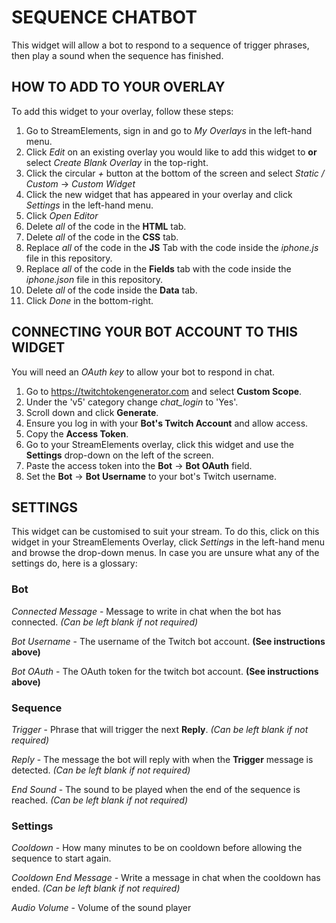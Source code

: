 # SEQUENCE CHATBOT
This widget will allow a bot to respond to a sequence of trigger phrases, then play a sound when the sequence has finished.

## HOW TO ADD TO YOUR OVERLAY
To add this widget to your overlay, follow these steps:

1. Go to StreamElements, sign in and go to *My Overlays* in the left-hand menu.
2. Click *Edit* on an existing overlay you would like to add this widget to **or** select *Create Blank Overlay* in the top-right.
3. Click the circular *+* button at the bottom of the screen and select *Static / Custom* -> *Custom Widget*
4. Click the new widget that has appeared in your overlay and click *Settings* in the left-hand menu.
5. Click *Open Editor*
6. Delete *all* of the code in the **HTML** tab.
7. Delete *all* of the code in the **CSS** tab.
8. Replace *all* of the code in the **JS** Tab with the code inside the *iphone.js* file in this repository.
9. Replace *all* of the code in the **Fields** tab with the code inside the *iphone.json* file in this repository.
10. Delete *all* of the code inside the **Data** tab.
11. Click *Done* in the bottom-right.

## CONNECTING YOUR BOT ACCOUNT TO THIS WIDGET
You will need an *OAuth key* to allow your bot to respond in chat.

1. Go to https://twitchtokengenerator.com and select **Custom Scope**.
2. Under the 'v5' category change *chat_login* to 'Yes'.
3. Scroll down and click **Generate**.
4. Ensure you log in with your **Bot's Twitch Account** and allow access.
5. Copy the **Access Token**.
6. Go to your StreamElements overlay, click this widget and use the **Settings** drop-down on the left of the screen.
7. Paste the access token into the **Bot** -> **Bot OAuth** field.
8. Set the **Bot** -> **Bot Username** to your bot's Twitch username.

## SETTINGS
This widget can be customised to suit your stream. To do this, click on this widget in your StreamElements Overlay, click *Settings* in the left-hand menu and browse the drop-down menus. In case you are unsure what any of the settings do, here is a glossary:

### Bot
*Connected Message* - Message to write in chat when the bot has connected. *(Can be left blank if not required)*

*Bot Username* - The username of the Twitch bot account. **(See instructions above)**

*Bot OAuth* - The OAuth token for the twitch bot account. **(See instructions above)**

### Sequence
*Trigger* - Phrase that will trigger the next **Reply**. *(Can be left blank if not required)*

*Reply* - The message the bot will reply with when the **Trigger** message is detected. *(Can be left blank if not required)*

*End Sound* - The sound to be played when the end of the sequence is reached. *(Can be left blank if not required)*

### Settings
*Cooldown* - How many minutes to be on cooldown before allowing the sequence to start again.

*Cooldown End Message* - Write a message in chat when the cooldown has ended. *(Can be left blank if not required)*

*Audio Volume* - Volume of the sound player
